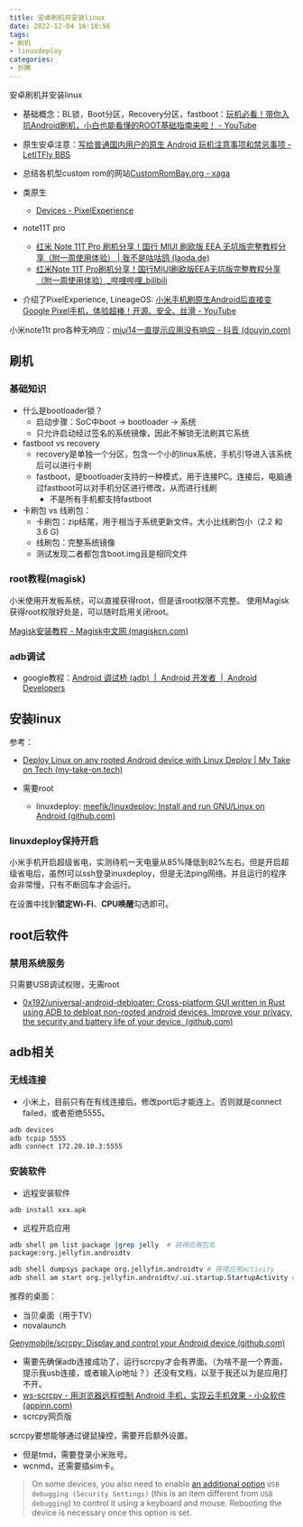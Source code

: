 ```yaml
---
title: 安卓刷机并安装linux
date: 2022-12-04 16:10:56
tags:
- 刷机
- linuxdeploy
categories:
- 折腾
---
```


安卓刷机并安装linux
<!-- more -->



- 基础概念：BL锁，Boot分区，Recovery分区，fastboot：[玩机必看！带你入坑Android刷机，小白也能看懂的ROOT基础指南来啦！ - YouTube](https://www.youtube.com/watch?v=wz-ErdDf8AM)

- 原生安卓注意：[写给普通国内用户的原生 Android 玩机注意事项和禁忌事项 - LetITFly BBS](https://bbs.letitfly.me/d/1224)
- 总结各机型custom rom的网站[CustomRomBay.org - xaga](https://customrombay.org/xiaomi-xaga/)
- 类原生
  - [Devices - PixelExperience](https://get.pixelexperience.org/devices)

- note11T pro
  - [红米 Note 11T Pro 刷机分享！国行 MIUI 刷欧版 EEA 无坑版完整教程分享（附一周使用体验） | 我不是咕咕鸽 (laoda.de)](https://blog.laoda.de/archives/redmi-11t-pro-to-poco-x4-gt-eea-version/index.html)
  - [红米Note 11T Pro刷机分享！国行MIUI刷欧版EEA无坑版完整教程分享（附一周使用体验）_哔哩哔哩_bilibili](https://www.bilibili.com/video/BV1sw411h7go/?vd_source=b01257db06b1514b2fb50663dd339833)

- 介绍了PixelExperience, LineageOS: [小米手机刷原生Android后直接变Google Pixel手机，体验超棒！开源、安全、丝滑 - YouTube](https://www.youtube.com/watch?v=9ZoTWkjMcpg)

小米note11t pro各种无响应：[miui14一直提示应用没有响应 - 抖音 (douyin.com)](https://www.douyin.com/zhuanti/7243910502873761830)

## 刷机

### 基础知识

- 什么是bootloader锁？
  - 启动步骤：SoC中boot -> bootloader -> 系统
  - 只允许启动经过签名的系统镜像，因此不解锁无法刷其它系统
- fastboot vs recovery
  - recovery是单独一个分区，包含一个小的linux系统，手机引导进入该系统后可以进行卡刷
  - fastboot，是bootloader支持的一种模式，用于连接PC。连接后，电脑通过fastboot可以对手机分区进行修改，从而进行线刷
    - 不是所有手机都支持fastboot
- 卡刷包 vs 线刷包：
  - 卡刷包：zip结尾，用于相当于系统更新文件。大小比线刷包小（2.2 和 3.6 G)
  - 线刷包：完整系统镜像
  - 测试发现二者都包含boot.img且是相同文件

### root教程(magisk)

小米使用开发板系统，可以直接获得root，但是该root权限不完整。
使用Magisk获得root权限好处是，可以随时启用关闭root。

[Magisk安装教程 - Magisk中文网 (magiskcn.com)](https://magiskcn.com/)

### adb调试

- google教程：[Android 调试桥 (adb)  |  Android 开发者  |  Android Developers](https://developer.android.com/studio/command-line/adb)

## 安装linux

参考：
- [Deploy Linux on any rooted Android device with Linux Deploy | My Take on Tech (my-take-on.tech)](https://my-take-on.tech/2018/01/23/deploy-linux-on-any-rooted-android-device-with-linux-deploy/)

- 需要root
  - linuxdeploy: [meefik/linuxdeploy: Install and run GNU/Linux on Android (github.com)](https://github.com/meefik/linuxdeploy)

### linuxdeploy保持开启

小米手机开启超级省电，实测待机一天电量从85%降低到82%左右。但是开启超级省电后，虽然l可以ssh登录inuxdeploy，但是无法ping网络。并且运行的程序会非常慢，只有不断回车才会运行。

在设置中找到**锁定Wi-Fi**、**CPU唤醒**勾选即可。

## root后软件

### 禁用系统服务

只需要USB调试权限，无需root
- [0x192/universal-android-debloater: Cross-platform GUI written in Rust using ADB to debloat non-rooted android devices. Improve your privacy, the security and battery life of your device. (github.com)](https://github.com/0x192/universal-android-debloater)

## adb相关

### 无线连接

- 小米上，目前只有在有线连接后。修改port后才能连上。否则就是connect failed，或者拒绝5555。
```bash
adb devices
adb tcpip 5555
adb connect 172.20.10.3:5555
```

### 安装软件

- 远程安装软件
```
adb install xxx.apk
```

- 远程开启应用
```bash
adb shell pm list package |grep jelly  # 获得应用包名
package:org.jellyfin.androidtv

adb shell dumpsys package org.jellyfin.androidtv # 获得应用activity
adb shell am start org.jellyfin.androidtv/.ui.startup.StartupActivity # 开启应用
```

推荐的桌面：
- 当贝桌面（用于TV）
- novalaunch


[Genymobile/scrcpy: Display and control your Android device (github.com)](https://github.com/Genymobile/scrcpy)
- 需要先确保adb连接成功了，运行scrcpy才会有界面。（为啥不是一个界面，提示我usb连接，或者输入ip地址？）还没有文档，以至于我还以为是应用打不开。
- [ws-scrcpy - 用浏览器远程控制 Android 手机，实现云手机效果 - 小众软件 (appinn.com)](https://www.appinn.com/ws-scrcpy/)
- scrcpy网页版

scrcpy要想能够通过键鼠操控，需要开启额外设置。
- 但是tmd，需要登录小米账号。
- wcnmd，还需要插sim卡。
> On some devices, you also need to enable [an additional option](https://github.com/Genymobile/scrcpy/issues/70#issuecomment-373286323) `USB debugging (Security Settings)` (this is an item different from `USB debugging`) to control it using a keyboard and mouse. Rebooting the device is necessary once this option is set.